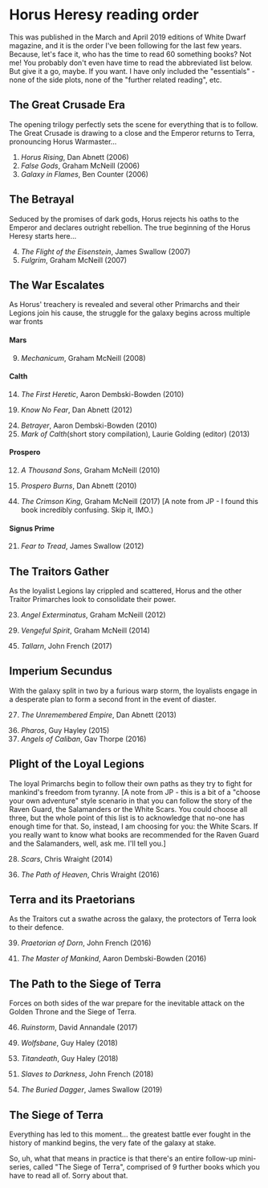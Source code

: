 # Horus Heresy reading order

This was published in the March and April 2019 editions of White Dwarf magazine, and it is the order I've been following for the last few years. Because, let's face it, who has the time to read 60 something books? Not me! You probably don't even have time to read the abbreviated list below. But give it a go, maybe. If you want. I have only included the "essentials" - none of the side plots, none of the "further related reading", etc.

## The Great Crusade Era

The opening trilogy perfectly sets the scene for everything that is to follow. The Great Crusade is drawing to a close and the Emperor returns to Terra, pronouncing Horus Warmaster...

<ol>
  <li><em>Horus Rising</em>, Dan Abnett (2006)</li>
<li><em>False Gods</em>, Graham McNeill (2006)</li>
<li><em>Galaxy in Flames</em>, Ben Counter (2006)</li>
</ol>
<h2>The Betrayal</h2>
<p>Seduced by the promises of dark gods, Horus rejects his oaths to the Emperor and declares outright rebellion. The true beginning of the Horus Heresy starts here...</p>
  <ol start="4">
    <li><em>The Flight of the Eisenstein</em>, James Swallow (2007)</li>
    <li><em>Fulgrim</em>, Graham McNeill (2007)</li>
</ol>
<h2>The War Escalates</h2>
<p>As Horus' treachery is revealed and several other Primarchs and their Legions join his cause, the struggle for the galaxy begins across multiple war fronts</p>
 <h4>Mars</h4>
<ol start="9">
  <li><em>Mechanicum</em>, Graham McNeill (2008)</li>
</ol>
<h4>Calth</h4>
<ol start="14">
  <li><em>The First Heretic</em>, Aaron Dembski-Bowden (2010)</li>
</ol>
<ol start="19">
  <li><em>Know No Fear</em>, Dan Abnett (2012)</li>
</ol>
<ol start="24">
  <li><em>Betrayer</em>, Aaron Dembski-Bowden (2010)</li>
  <li><em>Mark of Calth</em>(short story compilation), Laurie Golding (editor) (2013)</li>
</ol>
<h4>Prospero</h4>
<ol start="12">
  <li><em>A Thousand Sons</em>, Graham McNeill (2010)</li>
</ol>
<ol start="15">
  <li><em>Prospero Burns</em>, Dan Abnett (2010)</li>
</ol>
<ol start="44">
  <li><em>The Crimson King</em>, Graham McNeill (2017) [A note from JP - I found this book incredibly confusing. Skip it, IMO.)</li>
</ol>
<h4>Signus Prime</h4>
<ol start="21">
  <li><em>Fear to Tread</em>, James Swallow (2012)</li>
</ol>
<h2>The Traitors Gather</h2>
<p>As the loyalist Legions lay crippled and scattered, Horus and the other Traitor Primarches look to consolidate their power.</p>
<ol start="23">
  <li><em>Angel Exterminatus</em>, Graham McNeill (2012)</li>
</ol>
<ol start="29">
  <li><em>Vengeful Spirit</em>, Graham McNeill (2014)</li>
</ol>
<ol start="45">
  <li><em>Tallarn</em>, John French (2017)</li>
</ol>
  <h2>Imperium Secundus</h2>
  <p>With the galaxy split in two by a furious warp storm, the loyalists engage in a desperate plan to form a second front in the event of diaster.</p>
  <ol start="27">
    <li><em>The Unremembered Empire</em>, Dan Abnett (2013)</li>
  </ol>
  <ol start="36">
    <li><em>Pharos</em>, Guy Hayley (2015)</li>
    <li><em>Angels of Caliban</em>, Gav Thorpe (2016)</li>
  </ol>
<h2>Plight of the Loyal Legions</h2>
    <p> The loyal Primarchs begin to follow their own paths as they try to fight for mankind's freedom from tyranny. &#91;A note from JP - this is a bit of a "choose your own adventure" style scenario
    in that you can follow the story of the Raven Guard, the Salamanders or the White Scars. You could choose all three, but the whole point of this list is to acknowledge that no-one has enough time for that.
    So, instead, I am choosing for you: the White Scars. If you really want to know what books are recommended for the Raven Guard and the Salamanders, well, ask me. I'll tell you.&#93; </p>
   <ol start="28">
     <li><em>Scars</em>, Chris Wraight (2014)</li>
</ol>
<ol start ="36">
  <li><em>The Path of Heaven</em>, Chris Wraight (2016)</li>
</ol>
<h2>Terra and its Praetorians</h2>
<p>As the Traitors cut a swathe across the galaxy, the protectors of Terra look to their defence.</p>
<ol start="39">
  <li><em>Praetorian of Dorn</em>, John French (2016)</li>
</ol>
<ol start="41">
  <li><em>The Master of Mankind</em>, Aaron Dembski-Bowden (2016)</li>
</ol>
<h2>The Path to the Siege of Terra</h2>
<p>Forces on both sides of the war prepare for the inevitable attack on the Golden Throne and the Siege of Terra.</p>
  <ol start="46">
    <li><em>Ruinstorm</em>, David Annandale (2017)</li>
  </ol>
  <ol start="49">
    <li><em>Wolfsbane</em>, Guy Haley (2018)</li>
  </ol>
  <ol start="53">
    <li><em>Titandeath</em>, Guy Haley (2018)</li>
  </ol>
  <ol start="51">
    <li><em>Slaves to Darkness</em>, John French (2018)</li>
  </ol>
  <ol start="54">
    <li><em>The Buried Dagger</em>, James Swallow (2019)</li>
  </ol>

## The Siege of Terra

Everything has led to this moment... the greatest battle ever fought in the history of mankind begins, the very fate of the galaxy at stake.

So, uh, what that means in practice is that there's an entire follow-up mini-series, called "The Siege of Terra", comprised of 9 further books which you have to read all of. Sorry about that.
